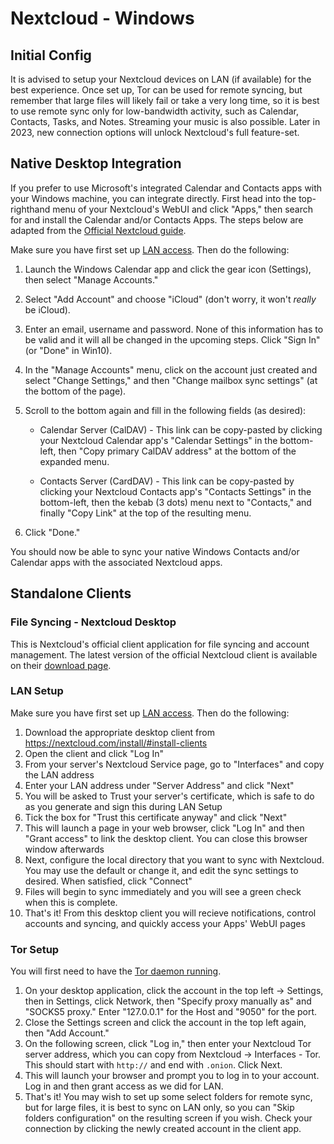 # Nextcloud - Windows 

## Initial Config

It is advised to setup your Nextcloud devices on LAN (if available) for the best experience.  Once set up, Tor can be used for remote syncing, but remember that large files will likely fail or take a very long time, so it is best to use remote sync only for low-bandwidth activity, such as Calendar, Contacts, Tasks, and Notes.  Streaming your music is also possible.  Later in 2023, new connection options will unlock Nextcloud's full feature-set.

## Native Desktop Integration

If you prefer to use Microsoft's integrated Calendar and Contacts apps with your Windows machine, you can integrate directly.  First head into the top-righthand menu of your Nextcloud's WebUI and click "Apps," then search for and install the Calendar and/or Contacts Apps.  The steps below are adapted from the [Official Nextcloud guide](https://docs.nextcloud.com/server/24/user_manual/en/groupware/sync_windows10.html).  

Make sure you have first set up [LAN access](/device-guides/windows/ca.md).  Then do the following:

1. Launch the Windows Calendar app and click the gear icon (Settings), then select "Manage Accounts."

1. Select "Add Account" and choose "iCloud" (don't worry, it won't *really* be iCloud).

1. Enter an email, username and password. None of this information has to be valid and it will all be changed in the upcoming steps.  Click "Sign In" (or "Done" in Win10).

1. In the "Manage Accounts" menu, click on the account just created and select "Change Settings," and then "Change mailbox sync settings" (at the bottom of the page).

1. Scroll to the bottom again and fill in the following fields (as desired):

    - Calendar Server (CalDAV) - This link can be copy-pasted by clicking your Nextcloud Calendar app's "Calendar Settings" in the bottom-left, then "Copy primary CalDAV address" at the bottom of the expanded menu.
  
    - Contacts Server (CardDAV) - This link can be copy-pasted by clicking your Nextcloud Contacts app's "Contacts Settings" in the bottom-left, then the kebab (3 dots) menu next to "Contacts," and finally "Copy Link" at the top of the resulting menu.

1. Click "Done."

You should now be able to sync your native Windows Contacts and/or Calendar apps with the associated Nextcloud apps.

## Standalone Clients

### File Syncing - Nextcloud Desktop

This is Nextcloud's official client application for file syncing and account management.  The latest version of the official Nextcloud client is available on their [download page](https://nextcloud.com/install/#install-clients).

### LAN Setup

Make sure you have first set up [LAN access](/device-guides/windows/ca.md).  Then do the following:

1. Download the appropriate desktop client from https://nextcloud.com/install/#install-clients
1. Open the client and click "Log In"
1. From your server's Nextcloud Service page, go to "Interfaces" and copy the LAN address
1. Enter your LAN address under "Server Address" and click "Next"
1. You will be asked to Trust your server's certificate, which is safe to do as you generate and sign this during LAN Setup
1. Tick the box for "Trust this certificate anyway" and click "Next"
1. This will launch a page in your web browser, click "Log In" and then "Grant access" to link the desktop client. You can close this browser window afterwards
1. Next, configure the local directory that you want to sync with Nextcloud. You may use the default or change it, and edit the sync settings to desired. When satisfied, click "Connect"
1. Files will begin to sync immediately and you will see a green check when this is complete.
1. That's it! From this desktop client you will recieve notifications, control accounts and syncing, and quickly access your Apps' WebUI pages


### Tor Setup

You will first need to have the [Tor daemon running](/device-guides/windows/tor.md).

1. On your desktop application, click the account in the top left -> Settings, then in Settings, click Network, then "Specify proxy manually as" and "SOCKS5 proxy." Enter "127.0.0.1" for the Host and "9050" for the port.
1. Close the Settings screen and click the account in the top left again, then "Add Account."
1. On the following screen, click "Log in," then enter your Nextcloud Tor server address, which you can copy from Nextcloud -> Interfaces - Tor. This should start with ``http://`` and end with ``.onion``. Click Next.
1. This will launch your browser and prompt you to log in to your account. Log in and then grant access as we did for LAN.
1. That's it! You may wish to set up some select folders for remote sync, but for large files, it is best to sync on LAN only, so you can "Skip folders configuration" on the resulting screen if you wish. Check your connection by clicking the newly created account in the client app.